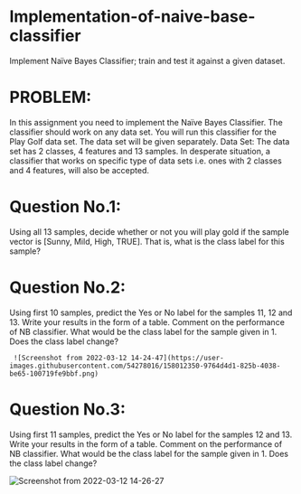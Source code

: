 # Implementation-of-naive-base-classifier
Implement Naïve Bayes Classifier; train and test it against a given dataset.
# PROBLEM:
In this assignment you need to implement the Naïve Bayes Classifier. The classifier should work on any data set. You will run this classifier for the Play Golf data set. The data set will be given separately.
Data Set: The data set has 2 classes, 4 features and 13 samples. In desperate situation, a classifier that works on specific type of data sets i.e. ones with 2 classes and 4 features, will also be accepted.
# Question No.1:
Using all 13 samples, decide whether or not you will play gold if the sample vector is [Sunny, Mild, High, TRUE]. That is, what is the class label for this sample?
# Question No.2:
Using first 10 samples, predict the Yes or No label for the samples 11, 12 and 13. Write your results in the form of a table. Comment on the performance of NB classifier. What would be the class label for the sample given in 1. Does the class label change?

     ![Screenshot from 2022-03-12 14-24-47](https://user-images.githubusercontent.com/54278016/158012350-9764d4d1-825b-4038-be65-100719fe9bbf.png)

# Question No.3:
Using first 11 samples, predict the Yes or No label for the samples 12 and 13. Write your results in the form of a table. Comment on the performance of NB classifier. What would be the class label for the sample given in 1. Does the class label change?

![Screenshot from 2022-03-12 14-26-27](https://user-images.githubusercontent.com/54278016/158012396-7b602b1d-12ef-48dc-816a-c65a4678d41f.png)
